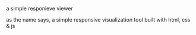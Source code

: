 a simple responieve viewer

as the name says, a simple responsive visualization tool
built with html, css & js
